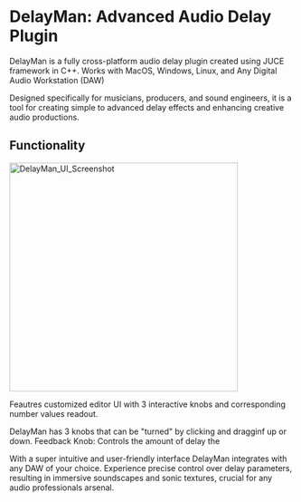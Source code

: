 # DelayMan: Advanced Audio Delay Plugin
DelayMan is a fully cross-platform audio delay plugin created using JUCE framework in C++. 
Works with MacOS, Windows, Linux, and Any Digital Audio Workstation (DAW)

Designed specifically for musicians, producers, and sound engineers, it is a tool for creating simple to advanced delay effects and enhancing creative audio productions. 

## Functionality
<img width="404" alt="DelayMan_UI_Screenshot" src="https://github.com/CeonJones/audio-delay-plugin/assets/68616967/a1b4b777-b0bc-4c23-9ac8-f3a6127910ff">

Feautres customized editor UI with 3 interactive knobs and corresponding number values readout.

DelayMan has 3 knobs that can be "turned" by clicking and dragginf up or down.
Feedback Knob: Controls the amount of delay the

With a super intuitive and user-friendly interface DelayMan integrates with any DAW of your choice. Experience precise control over delay parameters, resulting in immersive soundscapes and sonic textures, crucial for any audio professionals arsenal. 

